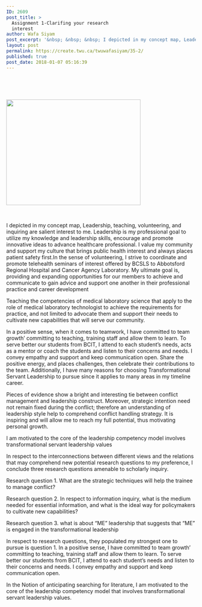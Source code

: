 ```yaml
---
ID: 2609
post_title: >
  Assignment 1-Clarifing your research
  interest
author: Wafa Siyam
post_excerpt: '&nbsp; &nbsp; &nbsp; I depicted in my concept map, Leadership, teaching, volunteering, and inquiring are salient interest to me. Leadership is my professional goal to utilize my knowledge and leadership skills, encourage and promote innovative ideas to advance healthcare professional. I value my community and support my culture that brings public health interest and always &hellip; <p><a href="https://create.twu.ca/twuwafasiyam/35-2/">Continue reading<span> "Assignment 1-Clarifing your research interest"</span></a></p>'
layout: post
permalink: https://create.twu.ca/twuwafasiyam/35-2/
published: true
post_date: 2018-01-07 05:16:39
---
```

<p>&nbsp;</p>
<p>&nbsp;</p>
<p><img class="wp-image-37 aligncenter" src="http://create.twu.ca/twuwafasiyam/files/2018/01/Assignment-1-Unite-2depict-300x236.png" alt="" width="357" height="281" srcset="https://create.twu.ca/twuwafasiyam/files/2018/01/Assignment-1-Unite-2depict-300x236.png 300w, https://create.twu.ca/twuwafasiyam/files/2018/01/Assignment-1-Unite-2depict.png 699w" sizes="(max-width: 357px) 100vw, 357px" /></p>
<p>&nbsp;</p>
<p>I depicted in my concept map, Leadership, teaching, volunteering, and inquiring are salient interest to me. Leadership is my professional goal to utilize my knowledge and leadership skills, encourage and promote innovative ideas to advance healthcare professional. I value my community and support my culture that brings public health interest and always places patient safety first.In the sense of volunteering, I strive to coordinate and promote telehealth seminars of interest offered by BCSLS to Abbotsford Regional Hospital and Cancer Agency Laboratory. My ultimate goal is, providing and expanding opportunities for our members to achieve and communicate to gain advice and support one another in their professional practice and career development</p>
<p>Teaching the competencies of medical laboratory science that apply to the role of medical laboratory technologist to achieve the requirements for practice, and not limited to advocate them and support their needs to cultivate new capabilities that will serve our community.</p>
<p>In a positive sense, when it comes to teamwork, I have committed to team growth’ committing to teaching, training staff and allow them to learn. To serve better our students from BCIT, I attend to each student’s needs, acts as a mentor or coach the students and listen to their concerns and needs. I convey empathy and support and keep communication open. Share the positive energy, and places challenges, then celebrate their contributions to the team. Additionally, I have many reasons for choosing Transformational Servant Leadership to pursue since it applies to many areas in my timeline career.</p>
<p>Pieces of evidence show a bright and interesting tie between conflict management and leadership construct. Moreover, strategic intention need not remain fixed during the conflict; therefore an understanding of leadership style help to comprehend conflict handling strategy. It is inspiring and will allow me to reach my full potential, thus motivating personal growth.</p>
<p>I am motivated to the core of the leadership competency model involves transformational servant leadership values</p>
<p>In respect to the interconnections between different views and the relations that may comprehend new potential research questions to my preference, I conclude three research questions amenable to scholarly inquiry.</p>
<p>Research question 1. What are the strategic techniques will help the trainee to manage conflict?</p>
<p>Research question 2. In respect to information inquiry, what is the medium needed for essential information, and what is the ideal way for policymakers to cultivate new capabilities?</p>
<p>Research question 3. what is about “ME” leadership that suggests that “ME” is engaged in the transformational leadership</p>
<p>In respect to research questions, they populated my strongest one to pursue is question 1. In a positive sense, I have committed to team growth’ committing to teaching, training staff and allow them to learn. To serve better our students from BCIT, I attend to each student’s needs and listen to their concerns and needs. I convey empathy and support and keep communication open.</p>
<p>In the Notion of anticipating searching for literature, I am motivated to the core of the leadership competency model that involves transformational servant leadership values.</p>
<p>&nbsp;</p>
<p>&nbsp;</p>